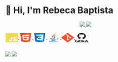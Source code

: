 # 👋 Hi, I'm Rebeca Baptista

<div align="center">
  <a href="https://github.com/Rebecabfv">
  <img height="180em" src="https://github-readme-stats.vercel.app/api?username=Rebecabfv&show_icons=true&theme=dracula&include_all_commits=true&count_private=true"/>
  <img height="180em" src="https://github-readme-stats.vercel.app/api/top-langs/?username=Rebecabfv&layout=compact&langs_count=7&theme=dracula"/>
</div>
   
<div style="display: inline_block"><br>
  <img align="center" alt="Re-Js" height="30" width="40" src="https://raw.githubusercontent.com/devicons/devicon/master/icons/javascript/javascript-plain.svg">
  <img align="center" alt="Re-HTML" height="30" width="40" src="https://raw.githubusercontent.com/devicons/devicon/master/icons/html5/html5-original.svg">
  <img align="center" alt="Re-CSS" height="30" width="40" src="https://raw.githubusercontent.com/devicons/devicon/master/icons/css3/css3-original.svg">
  <img align="center" alt="Re-Java" height="30" width="40" src="https://github.com/devicons/devicon/blob/master/icons/java/java-original.svg">
  <img align="center" alt="Re-Git" height="30" width="40" src="https://github.com/devicons/devicon/blob/master/icons/git/git-original.svg">
  <img align="center" alt="Re-GitHub" height="30" width="40" src="https://github.com/devicons/devicon/blob/master/icons/github/github-original-wordmark.svg">
    
##
 
<div> 
  <a href = "mailto:contatore.bfviana@gmail.com"><img src="https://img.shields.io/badge/Gmail-D14836?style=for-the-badge&logo=gmail&logoColor=white" target="_blank"></a>
  <a href="https://www.linkedin.com/in/rebecabaptista/" target="_blank"><img src="https://img.shields.io/badge/-LinkedIn-%230077B5?style=for-the-badge&logo=linkedin&logoColor=white" target="_blank"></a> 
</div>
    

